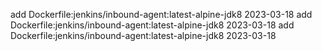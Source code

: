 add Dockerfile:jenkins/inbound-agent:latest-alpine-jdk8 2023-03-18
add Dockerfile:jenkins/inbound-agent:latest-alpine-jdk8 2023-03-18
add Dockerfile:jenkins/inbound-agent:latest-alpine-jdk8 2023-03-18
